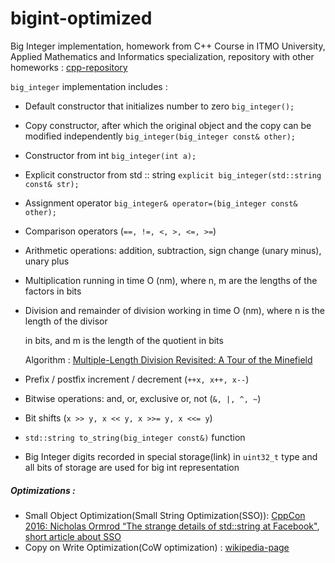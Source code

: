 # bigint-optimized

Big Integer implementation, homework from C++ Course in ITMO University, Applied Mathematics and Informatics specialization, repository with other homeworks : [cpp-repository](https://github.com/garipovroma/first-term)

`big_integer` implementation includes :

- Default constructor that initializes number to zero `big_integer();`

- Copy constructor, after which the original object and the copy can be modified independently `big_integer(big_integer const& other);`

- Constructor from int `big_integer(int a);`

- Explicit constructor from std :: string `explicit big_integer(std::string const& str);`

- Assignment operator `big_integer& operator=(big_integer const& other);`

- Comparison operators (`==, !=, <, >, <=, >=`)

- Arithmetic operations: addition, subtraction, sign change (unary minus), unary plus

- Multiplication running in time O (nm), where n, m are the lengths of the factors in bits

- Division and remainder of division working in time O (nm), where n is the length of the divisor 

  in bits, and m is the length of the quotient in bits

  Algorithm :  [Multiple-Length Division Revisited: A Tour of the Minefield](http://surface.syr.edu/cgi/viewcontent.cgi?article=1162&context=eecs_techreports)

- Prefix / postfix increment / decrement (`++x, x++, x--`)

- Bitwise operations: and, or, exclusive or, not (`&, |, ^, ~`)

- Bit shifts (`x >> y, x << y, x >>= y, x <<= y`)

- `std::string to_string(big_integer const&)` function

- Big Integer digits recorded in special storage(link) in `uint32_t` type and all bits of storage are used for big int representation

##### Optimizations :

- Small Object Optimization(Small String Optimization(SSO)): [CppCon 2016: Nicholas Ormrod “The strange details of std::string at Facebook"](https://blogs.msmvps.com/gdicanio/2016/11/17/the-small-string-optimization/), [short article about SSO](https://blogs.msmvps.com/gdicanio/2016/11/17/the-small-string-optimization/)
- Copy on Write Optimization(CoW optimization) : [wikipedia-page](https://en.wikipedia.org/wiki/Copy-on-write) 

